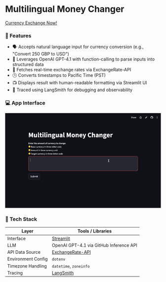 # Multilingual Money Changer 
<a href="https://moneychanger-by-xinmeixu.streamlit.app/" target="_blank">Currency Exchange Now!</a>

### 🌟 Features
- 🗣️ Accepts natural language input for currency conversion (e.g., "Convert 250 GBP to USD")
- 🧠 Leverages OpenAI GPT-4.1 with function-calling to parse inputs into structured data
- 🔁 Fetches real-time exchange rates via ExchangeRate-API
- 🕒 Converts timestamps to Pacific Time (PST)
- 📺 Displays result with human-readable formatting via Streamlit UI
- 🧪 Traced using LangSmith for debugging and observability

### 💻 App Interface
![demo](moneychanger-demo.gif)

### 🧰 Tech Stack

| Layer              | Tools / Libraries                     |
|--------------------|----------------------------------------|
| Interface          | [Streamlit](https://streamlit.io)      |
| LLM                | OpenAI GPT-4.1 via GitHub Inference API |
| API Data Source    | [ExchangeRate-API](https://www.exchangerate-api.com/) |
| Environment Config | `dotenv`                               |
| Timezone Handling  | `datetime`, `zoneinfo`                 |
| Tracing            | [LangSmith](https://smith.langchain.com/) |
